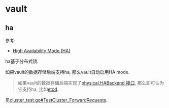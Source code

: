 # vault

## ha
参考:
- [High Availability Mode (HA)](https://www.vaultproject.io/docs/concepts/ha)

ha基于分布式锁.

如果vault的数据存储后端支持ha, 那么vault自动启用HA mode.

> 如果vault的数据存储后端实现了[physical.HABackend 接口](https://github.com/hashicorp/vault/blob/master/sdk/physical/physical.go#L51), 那么即可认为它支持ha, 比如[etcd](https://github.com/hashicorp/vault/blob/master/physical/etcd/etcd3.go#L42).

见[cluster_test.go#TestCluster_ForwardRequests](https://github.com/hashicorp/vault/blob/master/vault/cluster_test.go#L171).